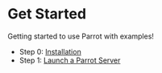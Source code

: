 # Get Started

Getting started to use Parrot with examples!

- Step 0: [Installation](installation.md)
- Step 1: [Launch a Parrot Server](launch_server.md)

